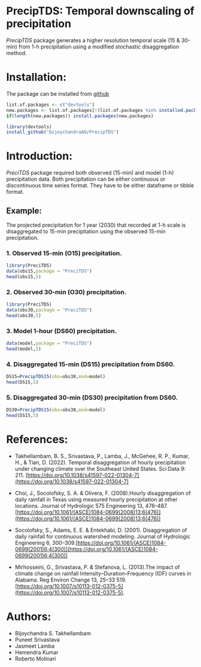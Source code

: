 

# PrecipTDS: Temporal downscaling of precipitation

*PrecipTDS* package generates a higher resolution temporal scale (15 & 30-min)
from 1-h precipitation using a modified stochastic disaggregation
method.

# Installation:

The package can be installed from
[github](https://github.com/bijoychandraAU/PreciTDS)

``` r
list.of.packages <- c("devtools")
new.packages <- list.of.packages[!(list.of.packages %in% installed.packages()[,"Package"])]
if(length(new.packages)) install.packages(new.packages)

library(devtools)
install_github("bijoychandraAU/PrecipTDS")
```

# Introduction:

*PreciTDS* package required both observed (15-min) and model (1-h)
precipitation data. Both precipitation can be either continuous or
discontinuous time series format. They have to be either dataframe or
tibble format.

## Example:

The projected precipitation for 1 year (2030)  that recorded at 1-h scale is disaggregated to 15-min precipitation using the observed 15-min
precipitation.

### 1. Observed 15-min (O15) precipitation.

``` r
library(PreciTDS)
data(obs15,package = "PreciTDS")
head(obs15,5)
```
### 2. Observed 30-min (O30) precipitation.

``` r
library(PreciTDS)
data(obs30,package = "PreciTDS")
head(obs30,5)
```

### 3. Model 1-hour (DS60) precipitation.

``` r
data(model,package = "PreciTDS")
head(model,5)
```

### 4. Disaggregated 15-min (DS15) precipitation from DS60.

``` r
DS15=PrecipTDS15(obs=obs30,mod=model)
head(DS15,5)
```

### 5. Disaggregated 30-min (DS30) precipitation from DS60.

``` r
DS30=PrecipTDS15(obs=obs30,mod=model)
head(DS15,5)
```

# References:
 - Takhellambam, B. S., Srivastava, P., Lamba, J., McGehee, R. P., Kumar, H., & Tian, D. (2022). Temporal disaggregation of hourly precipitation under changing climate over the Southeast United States. Sci Data 9: 211. [https://doi.org/10.1038/s41597-022-01304-7](https://doi.org/10.1038/s41597-022-01304-7) 
 
 - Choi, J., Socolofsky, S. A. & Olivera, F. (2008).Hourly disaggregation of daily rainfall in Texas  using measured hourly precipitation at other locations. Journal of Hydrologic 575 Engineering 13, 476–487.[https://doi.org/10.1061/(ASCE)1084-0699(2008)13:6(476)](https://doi.org/10.1061/(ASCE)1084-0699(2008)13:6(476))
 
 - Socolofsky, S., Adams, E. E. & Entekhabi, D. (2001). Disaggregation of daily rainfall for  continuous watershed modeling. Journal of Hydrologic Engineering 6, 300–309.[https://doi.org/10.1061/(ASCE)1084-0699(2001)6:4(300)](https://doi.org/10.1061/(ASCE)1084-0699(2001)6:4(300))
 
 - Mirhosseini, G., Srivastava, P. & Stefanova, L. (2013).The impact of climate change on rainfall  Intensity–Duration–Frequency (IDF) curves in Alabama. Reg Environ Change 13, 25–33 519.[https://doi.org/10.1007/s10113-012-0375-5](https://doi.org/10.1007/s10113-012-0375-5).


# Authors:

-   Bijoychandra S. Takhellambam
-   Puneet Srivastava
-   Jasmeet Lamba
-   Hemendra Kumar
-   Roberto Molinari
